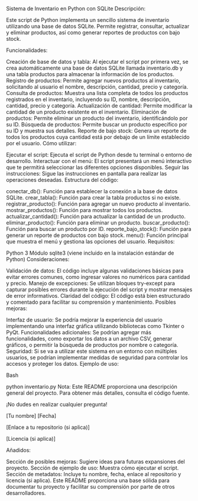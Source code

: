Sistema de Inventario en Python con SQLite
Descripción:

Este script de Python implementa un sencillo sistema de inventario utilizando una base de datos SQLite. Permite registrar, consultar, actualizar y eliminar productos, así como generar reportes de productos con bajo stock.

Funcionalidades:

Creación de base de datos y tabla: Al ejecutar el script por primera vez, se crea automáticamente una base de datos SQLite llamada inventario.db y una tabla productos para almacenar la información de los productos.
Registro de productos: Permite agregar nuevos productos al inventario, solicitando al usuario el nombre, descripción, cantidad, precio y categoría.
Consulta de productos: Muestra una lista completa de todos los productos registrados en el inventario, incluyendo su ID, nombre, descripción, cantidad, precio y categoría.
Actualización de cantidad: Permite modificar la cantidad de un producto existente en el inventario.
Eliminación de productos: Permite eliminar un producto del inventario, identificándolo por su ID.
Búsqueda de productos: Permite buscar un producto específico por su ID y muestra sus detalles.
Reporte de bajo stock: Genera un reporte de todos los productos cuya cantidad está por debajo de un límite establecido por el usuario.
Cómo utilizar:

Ejecutar el script: Ejecuta el script de Python desde tu terminal o entorno de desarrollo.
Interactuar con el menú: El script presentará un menú interactivo que te permitirá seleccionar las diferentes opciones disponibles.
Seguir las instrucciones: Sigue las instrucciones en pantalla para realizar las operaciones deseadas.
Estructura del código:

conectar_db(): Función para establecer la conexión a la base de datos SQLite.
crear_tabla(): Función para crear la tabla productos si no existe.
registrar_producto(): Función para agregar un nuevo producto al inventario.
mostrar_productos(): Función para mostrar todos los productos.
actualizar_cantidad(): Función para actualizar la cantidad de un producto.
eliminar_producto(): Función para eliminar un producto.
buscar_producto(): Función para buscar un producto por ID.
reporte_bajo_stock(): Función para generar un reporte de productos con bajo stock.
menu(): Función principal que muestra el menú y gestiona las opciones del usuario.
Requisitos:

Python 3
Módulo sqlite3 (viene incluido en la instalación estándar de Python)
Consideraciones:

Validación de datos: El código incluye algunas validaciones básicas para evitar errores comunes, como ingresar valores no numéricos para cantidad y precio.
Manejo de excepciones: Se utilizan bloques try-except para capturar posibles errores durante la ejecución del script y mostrar mensajes de error informativos.
Claridad del código: El código está bien estructurado y comentado para facilitar su comprensión y mantenimiento.
Posibles mejoras:

Interfaz de usuario: Se podría mejorar la experiencia del usuario implementando una interfaz gráfica utilizando bibliotecas como Tkinter o PyQt.
Funcionalidades adicionales: Se podrían agregar más funcionalidades, como exportar los datos a un archivo CSV, generar gráficos, o permitir la búsqueda de productos por nombre o categoría.
Seguridad: Si se va a utilizar este sistema en un entorno con múltiples usuarios, se podrían implementar medidas de seguridad para controlar los accesos y proteger los datos.
Ejemplo de uso:

Bash

python inventario.py
Nota: Este README proporciona una descripción general del proyecto. Para obtener más detalles, consulta el código fuente.

¡No dudes en realizar cualquier pregunta!

[Tu nombre]
[Fecha]

[Enlace a tu repositorio (si aplica)]

[Licencia (si aplica)]

Añadidos:

Sección de posibles mejoras: Sugiere ideas para futuras expansiones del proyecto.
Sección de ejemplo de uso: Muestra cómo ejecutar el script.
Sección de metadatos: Incluye tu nombre, fecha, enlace al repositorio y licencia (si aplica).
Este README proporciona una base sólida para documentar tu proyecto y facilitar su comprensión por parte de otros desarrolladores.